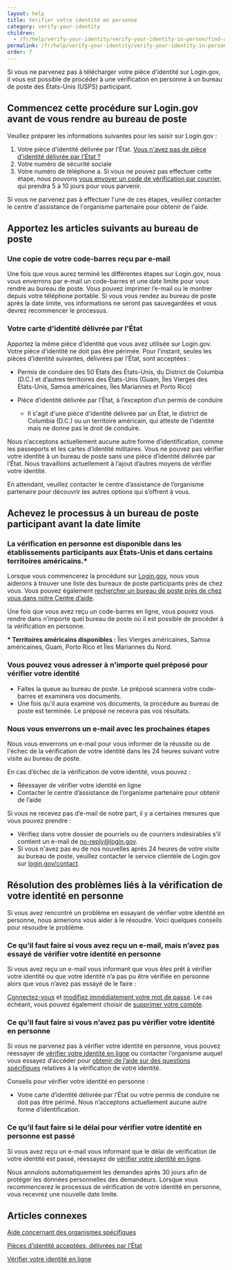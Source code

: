 ```yaml
---
layout: help
title: Vérifier votre identité en personne
category: verify-your-identity
children: 
  - /fr/help/verify-your-identity/verify-your-identity-in-person/find-a-participating-post-office/
permalink: /fr/help/verify-your-identity/verify-your-identity-in-person/
order: 7
---
```

Si vous ne parvenez pas à télécharger votre pièce d'identité sur Login.gov, il vous est possible de procéder à une vérification en personne à un bureau de poste des États-Unis (USPS) participant.

## Commencez cette procédure sur Login.gov avant de vous rendre au bureau de poste

Veuillez préparer les informations suivantes pour les saisir sur Login.gov :

1. Votre pièce d'identité délivrée par l'État. [Vous n'avez pas de pièce d'identité délivrée par l'État ?](/help/verify-your-identity/accepted-state-issued-identification/)
2. Votre numéro de sécurité sociale
3. Votre numéro de téléphone
   a. Si vous ne pouvez pas effectuer cette étape, nous pouvons [vous envoyer un code de vérification par courrier](/help/verify-your-identity/verify-your-address-by-mail/), qui prendra 5 à 10 jours pour vous parvenir.

Si vous ne parvenez pas à effectuer l'une de ces étapes, veuillez contacter le centre d'assistance de l'organisme partenaire pour obtenir de l'aide.

## Apportez les articles suivants au bureau de poste

### Une copie de votre code-barres reçu par e-mail

Une fois que vous aurez terminé les différentes étapes sur Login.gov, nous vous enverrons par e-mail un code-barres et une date limite pour vous rendre au bureau de poste. Vous pouvez imprimer l’e-mail ou le montrer depuis votre téléphone portable. Si vous vous rendez au bureau de poste après la date limite, vos informations ne seront pas sauvegardées et vous devrez recommencer le processus.

### Votre carte d'identité délivrée par l'État

Apportez la même pièce d’identité que vous avez utilisée sur Login.gov. Votre pièce d’identité ne doit pas être périmée. Pour l’instant, seules les pièces d’identité suivantes, délivrées par l’État, sont acceptées :

* Permis de conduire des 50 États des États-Unis, du District de Columbia (D.C.) et d’autres territoires des États-Unis (Guam, Îles Vierges des États-Unis, Samoa américaines, Îles Mariannes et Porto Rico)
* Pièce d’identité délivrée par l’État, à l’exception d’un permis de conduire

  * Il s'agit d'une pièce d'identité délivrée par un État, le district de Columbia (D.C.) ou un territoire américain, qui atteste de l'identité mais ne donne pas le droit de conduire.

Nous n’acceptons actuellement aucune autre forme d’identification, comme les passeports et les cartes d’identité militaires. Vous ne pouvez pas vérifier votre identité à un bureau de poste sans une pièce d’identité délivrée par l’État. Nous travaillons actuellement à l’ajout d’autres moyens de vérifier votre identité.

En attendant, veuillez contacter le centre d’assistance de l’organisme partenaire pour découvrir les autres options qui s’offrent à vous.

## Achevez le processus à un bureau de poste participant avant la date limite

### La vérification en personne est disponible dans les établissements participants aux États-Unis et dans certains territoires américains.\*

Lorsque vous commencerez la procédure sur [Login.gov](https://secure.login.gov/), nous vous aiderons à trouver une liste des bureaux de poste participants près de chez vous. Vous pouvez également [rechercher un bureau de poste près de chez vous dans notre Centre d’aide](/help/verify-your-identity/verify-your-identity-in-person/find-a-participating-post-office/).

Une fois que vous avez reçu un code-barres en ligne, vous pouvez vous rendre dans n’importe quel bureau de poste où il est possible de procéder à la vérification en personne.

**\* Territoires américains disponibles :** Îles Vierges américaines, Samoa américaines, Guam, Porto Rico et Îles Mariannes du Nord.

### Vous pouvez vous adresser à n'importe quel préposé pour vérifier votre identité

* Faites la queue au bureau de poste. Le préposé scannera votre code-barres et examinera vos documents.
* Une fois qu’il aura examiné vos documents, la procédure au bureau de poste est terminée. Le préposé ne recevra pas vos résultats.

### Nous vous enverrons un e-mail avec les prochaines étapes

Nous vous enverrons un e-mail pour vous informer de la réussite ou de l'échec de la vérification de votre identité dans les 24 heures suivant votre visite au bureau de poste.

En cas d’échec de la vérification de votre identité, vous pouvez :

* Réessayer de vérifier votre identité en ligne
* Contacter le centre d’assistance de l’organisme partenaire pour obtenir de l’aide

Si vous ne recevez pas d’e-mail de notre part, il y a certaines mesures que vous pouvez prendre :

* Vérifiez dans votre dossier de pourriels ou de courriers indésirables s'il contient un e-mail de [no-reply@login.gov](mailto:no-reply@login.gov).
* Si vous n'avez pas eu de nos nouvelles après 24 heures de votre visite au bureau de poste, veuillez contacter le service clientèle de Login.gov sur [login.gov/contact](https://login.gov/contact).

## Résolution des problèmes liés à la vérification de votre identité en personne

Si vous avez rencontré un problème en essayant de vérifier votre identité en personne, nous aimerions vous aider à le résoudre. Voici quelques conseils pour résoudre le problème.

### Ce qu’il faut faire si vous avez reçu un e-mail, mais n’avez pas essayé de vérifier votre identité en personne

Si vous avez reçu un e-mail vous informant que vous êtes prêt à vérifier votre identité ou que votre identité n’a pas pu être vérifiée en personne alors que vous n’avez pas essayé de le faire :

[Connectez-vous](https://secure.login.gov/) et [modifiez immédiatement votre mot de passe](/help/manage-your-account/change-your-password/). Le cas échéant, vous pouvez également choisir de [supprimer votre compte](/help/manage-your-account/delete-your-account/).

### Ce qu’il faut faire si vous n’avez pas pu vérifier votre identité en personne

Si vous ne parvenez pas à vérifier votre identité en personne, vous pouvez réessayer de [vérifier votre identité en ligne](/help/verify-your-identity/how-to-verify-your-identity/) ou contacter l’organisme auquel vous essayez d’accéder pour [obtenir de l’aide sur des questions spécifiques](/help/specific-agencies/overview/) relatives à la vérification de votre identité.

Conseils pour vérifier votre identité en personne :

* Votre carte d’identité délivrée par l’État ou votre permis de conduire ne doit pas être périmé. Nous n’acceptons actuellement aucune autre forme d’identification.

### Ce qu’il faut faire si le délai pour vérifier votre identité en personne est passé

Si vous avez reçu un e-mail vous informant que le délai de vérification de votre identité est passé, réessayez de [vérifier votre identité en ligne](/help/verify-your-identity/how-to-verify-your-identity/).

Nous annulons automatiquement les demandes après 30 jours afin de protéger les données personnelles des demandeurs. Lorsque vous recommencerez le processus de vérification de votre identité en personne, vous recevrez une nouvelle date limite.

## Articles connexes

[Aide concernant des organismes spécifiques](/help/verify-your-identity/accepted-state-issued-identification/)

[Pièces d’identité acceptées, délivrées par l’État](/help/verify-your-identity/how-to-verify-your-identity/)

[Vérifier votre identité en ligne](/help/verify-your-identity/how-to-verify-your-identity/)